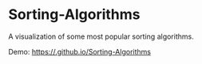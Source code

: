 # Sorting-Algorithms

A visualization of some most popular sorting algorithms.

Demo: [https://.github.io/Sorting-Algorithms](https://hamzazafard.github.io/Sorting-Algorithms/)
